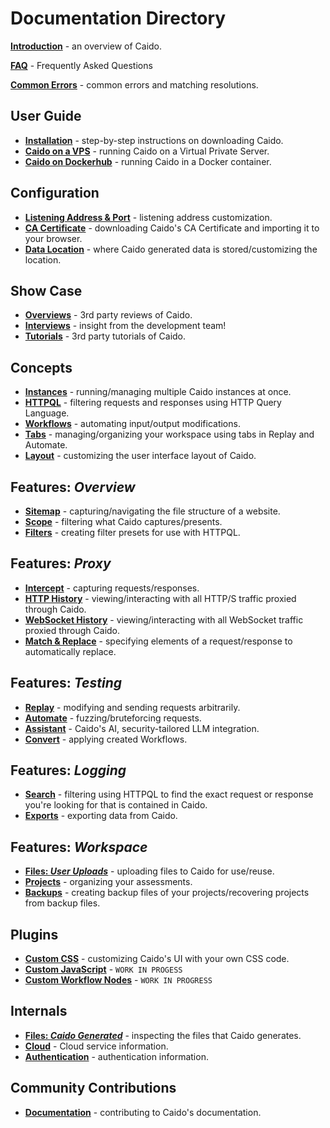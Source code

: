 # Documentation Directory

**[Introduction](/./introduction.md)** - an overview of Caido.

**[FAQ](/./faq.md)** - Frequently Asked Questions

**[Common Errors](/./common_errors.md)** - common errors and matching resolutions.

## User Guide

- **[Installation](/user_guide/installation.md)** - step-by-step instructions on downloading Caido.
- **[Caido on a VPS](/user_guide/vps.md)** - running Caido on a Virtual Private Server.
- **[Caido on Dockerhub](/user_guide/docker.md)** - running Caido in a Docker container.

## Configuration

- **[Listening Address & Port](/configuration/listening_address.md)** - listening address customization.
- **[CA Certificate](/configuration/import_ca_certificate.md)** - downloading Caido's CA Certificate and importing it to your browser.
- **[Data Location](/configuration/data_location.md)** - where Caido generated data is stored/customizing the location.

## Show Case

- **[Overviews](/show_case/overviews.md)** - 3rd party reviews of Caido.
- **[Interviews](/show_case/interviews.md)** - insight from the development team!
- **[Tutorials](/show_case/tutorials.md)** - 3rd party tutorials of Caido.

## Concepts

- **[Instances](/concepts/instances.md)** - running/managing multiple Caido instances at once.
- **[HTTPQL](/concepts/httpql.md)** - filtering requests and responses using HTTP Query Language.
- **[Workflows](/concepts/workflows.md)** - automating input/output modifications.
- **[Tabs](/concepts/tabs.md)** - managing/organizing your workspace using tabs in Replay and Automate.
- **[Layout](/concepts/layout.md)** - customizing the user interface layout of Caido.

## Features: _Overview_

- **[Sitemap](/features/overview/sitemap.md)** - capturing/navigating the file structure of a website.
- **[Scope](/features/overview/scope.md)** - filtering what Caido captures/presents.
- **[Filters](/features/overview/filters.md)** - creating filter presets for use with HTTPQL.

## Features: _Proxy_

- **[Intercept](/features/proxy/intercept.md)** - capturing requests/responses.
- **[HTTP History](/features/proxy/http_history.md)** - viewing/interacting with all HTTP/S traffic proxied through Caido.
- **[WebSocket History](/features/proxy/ws_history.md)** - viewing/interacting with all WebSocket traffic proxied through Caido.
- **[Match & Replace](/features/proxy/match_replace.md)** - specifying elements of a request/response to automatically replace.

## Features: _Testing_

- **[Replay](/features/testing/replay.md)** - modifying and sending requests arbitrarily.
- **[Automate](/features/testing/automate.md)** - fuzzing/bruteforcing requests.
- **[Assistant](/features/testing/assistant.md)** - Caido's AI, security-tailored LLM integration.
- **[Convert](/features/testing/workflows/convert.md)** - applying created Workflows.

## Features: _Logging_

- **[Search](/features/logging/search.md)** - filtering using HTTPQL to find the exact request or response you're looking for that is contained in Caido.
- **[Exports](/features/logging/exports.md)** - exporting data from Caido.

## Features: _Workspace_

- **[Files: _User Uploads_](/features/workspace/files.md)** - uploading files to Caido for use/reuse.
- **[Projects](/features/workspace/projects.md)** - organizing your assessments.
- **[Backups](/features/workspace/backups.md)** - creating backup files of your projects/recovering projects from backup files.

## Plugins

- **[Custom CSS](/plugins/custom_css.md)** - customizing Caido's UI with your own CSS code.
- **[Custom JavaScript](/plugins/custom_js.md)** - `WORK IN PROGESS`
- **[Custom Workflow Nodes](/plugins/custom_workflow_nodes.md)** - `WORK IN PROGRESS`

## Internals

- **[Files: _Caido Generated_](/internals/files.md)** - inspecting the files that Caido generates.
- **[Cloud](/internals/cloud.md)** - Cloud service information.
- **[Authentication](/internals/authentication.md)** - authentication information.

## Community Contributions

- **[Documentation](/contributions/documentation.md)** - contributing to Caido's documentation.

